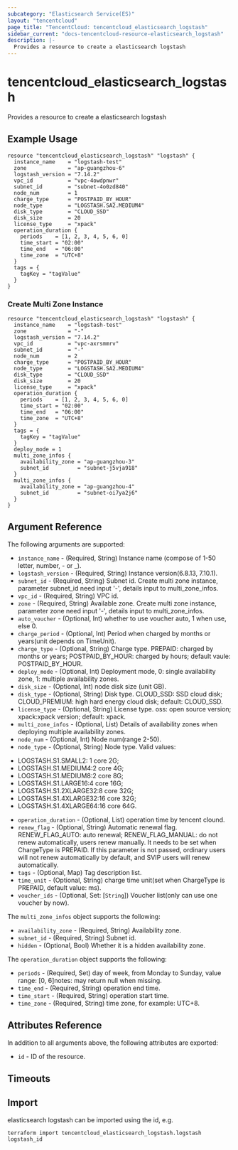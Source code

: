 ```yaml
---
subcategory: "Elasticsearch Service(ES)"
layout: "tencentcloud"
page_title: "TencentCloud: tencentcloud_elasticsearch_logstash"
sidebar_current: "docs-tencentcloud-resource-elasticsearch_logstash"
description: |-
  Provides a resource to create a elasticsearch logstash
---
```


# tencentcloud_elasticsearch_logstash

Provides a resource to create a elasticsearch logstash

## Example Usage

```hcl
resource "tencentcloud_elasticsearch_logstash" "logstash" {
  instance_name    = "logstash-test"
  zone             = "ap-guangzhou-6"
  logstash_version = "7.14.2"
  vpc_id           = "vpc-4owdpnwr"
  subnet_id        = "subnet-4o0zd840"
  node_num         = 1
  charge_type      = "POSTPAID_BY_HOUR"
  node_type        = "LOGSTASH.SA2.MEDIUM4"
  disk_type        = "CLOUD_SSD"
  disk_size        = 20
  license_type     = "xpack"
  operation_duration {
    periods    = [1, 2, 3, 4, 5, 6, 0]
    time_start = "02:00"
    time_end   = "06:00"
    time_zone  = "UTC+8"
  }
  tags = {
    tagKey = "tagValue"
  }
}
```

### Create Multi Zone Instance

```hcl
resource "tencentcloud_elasticsearch_logstash" "logstash" {
  instance_name    = "logstash-test"
  zone             = "-"
  logstash_version = "7.14.2"
  vpc_id           = "vpc-axrsmmrv"
  subnet_id        = "-"
  node_num         = 2
  charge_type      = "POSTPAID_BY_HOUR"
  node_type        = "LOGSTASH.SA2.MEDIUM4"
  disk_type        = "CLOUD_SSD"
  disk_size        = 20
  license_type     = "xpack"
  operation_duration {
    periods    = [1, 2, 3, 4, 5, 6, 0]
    time_start = "02:00"
    time_end   = "06:00"
    time_zone  = "UTC+8"
  }
  tags = {
    tagKey = "tagValue"
  }
  deploy_mode = 1
  multi_zone_infos {
    availability_zone = "ap-guangzhou-3"
    subnet_id         = "subnet-j5vja918"
  }
  multi_zone_infos {
    availability_zone = "ap-guangzhou-4"
    subnet_id         = "subnet-oi7ya2j6"
  }
}
```

## Argument Reference

The following arguments are supported:

* `instance_name` - (Required, String) Instance name (compose of 1-50 letter, number, - or _).
* `logstash_version` - (Required, String) Instance version(6.8.13, 7.10.1).
* `subnet_id` - (Required, String) Subnet id. Create multi zone instance, parameter subnet_id need input '-', details input to multi_zone_infos.
* `vpc_id` - (Required, String) VPC id.
* `zone` - (Required, String) Available zone. Create multi zone instance, parameter zone need input '-', details input to multi_zone_infos.
* `auto_voucher` - (Optional, Int) whether to use voucher auto, 1 when use, else 0.
* `charge_period` - (Optional, Int) Period when charged by months or years(unit depends on TimeUnit).
* `charge_type` - (Optional, String) Charge type. PREPAID: charged by months or years; POSTPAID_BY_HOUR: charged by hours; default vaule: POSTPAID_BY_HOUR.
* `deploy_mode` - (Optional, Int) Deployment mode, 0: single availability zone, 1: multiple availability zones.
* `disk_size` - (Optional, Int) node disk size (unit GB).
* `disk_type` - (Optional, String) Disk type. CLOUD_SSD: SSD cloud disk; CLOUD_PREMIUM: high hard energy cloud disk; default: CLOUD_SSD.
* `license_type` - (Optional, String) License type. oss: open source version; xpack:xpack version; default: xpack.
* `multi_zone_infos` - (Optional, List) Details of availability zones when deploying multiple availability zones.
* `node_num` - (Optional, Int) Node num(range 2-50).
* `node_type` - (Optional, String) Node type. Valid values:
- LOGSTASH.S1.SMALL2: 1 core 2G;
- LOGSTASH.S1.MEDIUM4:2 core 4G;
- LOGSTASH.S1.MEDIUM8:2 core 8G;
- LOGSTASH.S1.LARGE16:4 core 16G;
- LOGSTASH.S1.2XLARGE32:8 core 32G;
- LOGSTASH.S1.4XLARGE32:16 core 32G;
- LOGSTASH.S1.4XLARGE64:16 core 64G.
* `operation_duration` - (Optional, List) operation time by tencent clound.
* `renew_flag` - (Optional, String) Automatic renewal flag. RENEW_FLAG_AUTO: auto renewal; RENEW_FLAG_MANUAL: do not renew automatically, users renew manually. It needs to be set when ChargeType is PREPAID. If this parameter is not passed, ordinary users will not renew automatically by default, and SVIP users will renew automatically.
* `tags` - (Optional, Map) Tag description list.
* `time_unit` - (Optional, String) charge time unit(set when ChargeType is PREPAID, default value: ms).
* `voucher_ids` - (Optional, Set: [`String`]) Voucher list(only can use one voucher by now).

The `multi_zone_infos` object supports the following:

* `availability_zone` - (Required, String) Availability zone.
* `subnet_id` - (Required, String) Subnet id.
* `hidden` - (Optional, Bool) Whether it is a hidden availability zone.

The `operation_duration` object supports the following:

* `periods` - (Required, Set) day of week, from Monday to Sunday, value range: [0, 6]notes: may return null when missing.
* `time_end` - (Required, String) operation end time.
* `time_start` - (Required, String) operation start time.
* `time_zone` - (Required, String) time zone, for example: UTC+8.

## Attributes Reference

In addition to all arguments above, the following attributes are exported:

* `id` - ID of the resource.



## Timeouts

<no value>


## Import

elasticsearch logstash can be imported using the id, e.g.

```
terraform import tencentcloud_elasticsearch_logstash.logstash logstash_id
```

